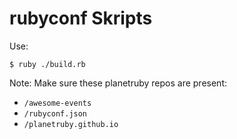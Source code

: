# rubyconf Skripts

Use:

```
$ ruby ./build.rb
```


Note: Make sure these planetruby repos are present:

- `/awesome-events`
- `/rubyconf.json`
- `/planetruby.github.io`

